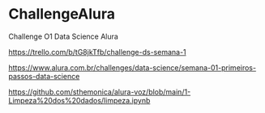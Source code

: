 # ChallengeAlura
Challenge O1 Data Science Alura

https://trello.com/b/tG8jkTfb/challenge-ds-semana-1

https://www.alura.com.br/challenges/data-science/semana-01-primeiros-passos-data-science

https://github.com/sthemonica/alura-voz/blob/main/1-Limpeza%20dos%20dados/limpeza.ipynb
